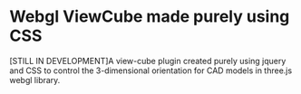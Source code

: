 # Webgl ViewCube made purely using CSS
[STILL IN DEVELOPMENT]A view-cube plugin created purely using jquery and CSS to control the 3-dimensional orientation for CAD models in three.js webgl library.
